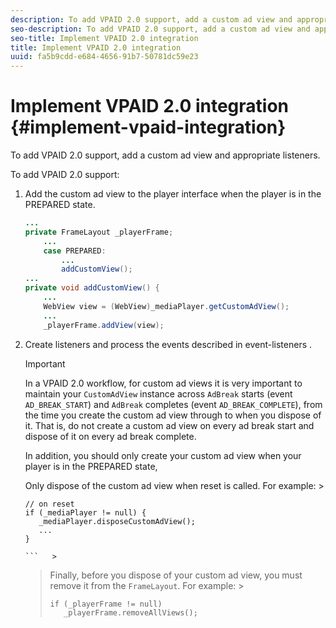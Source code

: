 ```yaml
---
description: To add VPAID 2.0 support, add a custom ad view and appropriate listeners.
seo-description: To add VPAID 2.0 support, add a custom ad view and appropriate listeners.
seo-title: Implement VPAID 2.0 integration
title: Implement VPAID 2.0 integration
uuid: fa5b9cdd-e684-4656-91b7-50781dc59e23
---
```


# Implement VPAID 2.0 integration {#implement-vpaid-integration}

To add VPAID 2.0 support, add a custom ad view and appropriate listeners.

To add VPAID 2.0 support: 

1. Add the custom ad view to the player interface when the player is in the PREPARED state.

   ```java
   ... 
   private FrameLayout _playerFrame; 
       ... 
       case PREPARED: 
           ... 
           addCustomView(); 
   ... 
   private void addCustomView() { 
       ... 
       WebView view = (WebView)_mediaPlayer.getCustomAdView(); 
       ... 
       _playerFrame.addView(view);
   ```

1. Create listeners and process the events described in  event-listeners .

   >[!IMPORTANT]
   >
   >In a VPAID 2.0 workflow, for custom ad views it is very important to maintain your `CustomAdView` instance across `AdBreak` starts (event `AD_BREAK_START`) and `AdBreak` completes (event `AD_BREAK_COMPLETE`), from the time you create the custom ad view through to when you dispose of it. That is, do not create a custom ad view on every ad break start and dispose of it on every ad break complete. 
   >
   >
   >In addition, you should only create your custom ad view when your player is in the PREPARED state, 
   >
   >
   >Only dispose of the custom ad view when reset is called. For example:    >
   >
   >```   >
   >// on reset 
   >if (_mediaPlayer != null) { 
   >    _mediaPlayer.disposeCustomAdView(); 
   >    ... 
   >} 
   >
   >```   >
   >

   >
   >
   >Finally, before you dispose of your custom ad view, you must remove it from the `FrameLayout`. For example:    >
   >
   >```   >
   >if (_playerFrame != null) 
   >    _playerFrame.removeAllViews(); 
   >
   >```